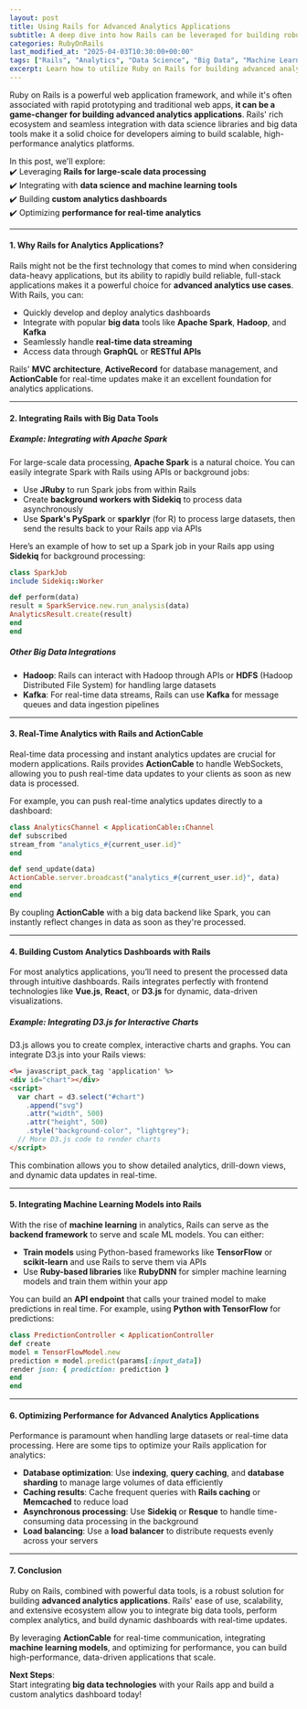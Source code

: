 ```yaml
---
layout: post  
title: Using Rails for Advanced Analytics Applications  
subtitle: A deep dive into how Rails can be leveraged for building robust, scalable analytics applications  
categories: RubyOnRails
last_modified_at: "2025-04-03T10:30:00+00:00"
tags: ["Rails", "Analytics", "Data Science", "Big Data", "Machine Learning"]  
excerpt: Learn how to utilize Ruby on Rails for building advanced analytics applications that scale, integrate with big data tools, and support machine learning workflows.  
---
```



Ruby on Rails is a powerful web application framework, and while it's often associated with rapid prototyping and traditional web apps, **it can be a game-changer for building advanced analytics applications**. Rails' rich ecosystem and seamless integration with data science libraries and big data tools make it a solid choice for developers aiming to build scalable, high-performance analytics platforms.

In this post, we'll explore:  
✔️ Leveraging **Rails for large-scale data processing**  
✔️ Integrating with **data science and machine learning tools**  
✔️ Building **custom analytics dashboards**  
✔️ Optimizing **performance for real-time analytics**

---

#### **1. Why Rails for Analytics Applications?**
Rails might not be the first technology that comes to mind when considering data-heavy applications, but its ability to rapidly build reliable, full-stack applications makes it a powerful choice for **advanced analytics use cases**. With Rails, you can:
- Quickly develop and deploy analytics dashboards
- Integrate with popular **big data** tools like **Apache Spark**, **Hadoop**, and **Kafka**
- Seamlessly handle **real-time data streaming**
- Access data through **GraphQL** or **RESTful APIs**

Rails' **MVC architecture**, **ActiveRecord** for database management, and **ActionCable** for real-time updates make it an excellent foundation for analytics applications.

---

#### **2. Integrating Rails with Big Data Tools**
##### **Example: Integrating with Apache Spark**
For large-scale data processing, **Apache Spark** is a natural choice. You can easily integrate Spark with Rails using APIs or background jobs:
- Use **JRuby** to run Spark jobs from within Rails
- Create **background workers with Sidekiq** to process data asynchronously
- Use **Spark's PySpark** or **sparklyr** (for R) to process large datasets, then send the results back to your Rails app via APIs

Here’s an example of how to set up a Spark job in your Rails app using **Sidekiq** for background processing:  
```ruby  
class SparkJob  
include Sidekiq::Worker

def perform(data)  
result = SparkService.new.run_analysis(data)  
AnalyticsResult.create(result)  
end  
end  
```

##### **Other Big Data Integrations**
- **Hadoop**: Rails can interact with Hadoop through APIs or **HDFS** (Hadoop Distributed File System) for handling large datasets
- **Kafka**: For real-time data streams, Rails can use **Kafka** for message queues and data ingestion pipelines

---

#### **3. Real-Time Analytics with Rails and ActionCable**
Real-time data processing and instant analytics updates are crucial for modern applications. Rails provides **ActionCable** to handle WebSockets, allowing you to push real-time data updates to your clients as soon as new data is processed.

For example, you can push real-time analytics updates directly to a dashboard:  
```ruby  
class AnalyticsChannel < ApplicationCable::Channel  
def subscribed  
stream_from "analytics_#{current_user.id}"  
end

def send_update(data)  
ActionCable.server.broadcast("analytics_#{current_user.id}", data)  
end  
end  
```

By coupling **ActionCable** with a big data backend like Spark, you can instantly reflect changes in data as soon as they're processed.

---

#### **4. Building Custom Analytics Dashboards with Rails**
For most analytics applications, you’ll need to present the processed data through intuitive dashboards. Rails integrates perfectly with frontend technologies like **Vue.js**, **React**, or **D3.js** for dynamic, data-driven visualizations.

##### **Example: Integrating D3.js for Interactive Charts**
D3.js allows you to create complex, interactive charts and graphs. You can integrate D3.js into your Rails views:  
```html  
<%= javascript_pack_tag 'application' %>
<div id="chart"></div>  
<script>  
  var chart = d3.select("#chart")  
    .append("svg")  
    .attr("width", 500)  
    .attr("height", 500)  
    .style("background-color", "lightgrey");  
  // More D3.js code to render charts  
</script>  
```  

This combination allows you to show detailed analytics, drill-down views, and dynamic data updates in real-time.

---

#### **5. Integrating Machine Learning Models into Rails**
With the rise of **machine learning** in analytics, Rails can serve as the **backend framework** to serve and scale ML models. You can either:
- **Train models** using Python-based frameworks like **TensorFlow** or **scikit-learn** and use Rails to serve them via APIs
- Use **Ruby-based libraries** like **RubyDNN** for simpler machine learning models and train them within your app

You can build an **API endpoint** that calls your trained model to make predictions in real time. For example, using **Python with TensorFlow** for predictions:  
```ruby  
class PredictionController < ApplicationController  
def create  
model = TensorFlowModel.new  
prediction = model.predict(params[:input_data])  
render json: { prediction: prediction }  
end  
end  
```

---

#### **6. Optimizing Performance for Advanced Analytics Applications**
Performance is paramount when handling large datasets or real-time data processing. Here are some tips to optimize your Rails application for analytics:
- **Database optimization**: Use **indexing**, **query caching**, and **database sharding** to manage large volumes of data efficiently
- **Caching results**: Cache frequent queries with **Rails caching** or **Memcached** to reduce load
- **Asynchronous processing**: Use **Sidekiq** or **Resque** to handle time-consuming data processing in the background
- **Load balancing**: Use a **load balancer** to distribute requests evenly across your servers

---

#### **7. Conclusion**
Ruby on Rails, combined with powerful data tools, is a robust solution for building **advanced analytics applications**. Rails' ease of use, scalability, and extensive ecosystem allow you to integrate big data tools, perform complex analytics, and build dynamic dashboards with real-time updates.

By leveraging **ActionCable** for real-time communication, integrating **machine learning models**, and optimizing for performance, you can build high-performance, data-driven applications that scale.

**Next Steps**:  
Start integrating **big data technologies** with your Rails app and build a custom analytics dashboard today!

